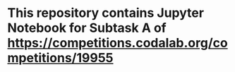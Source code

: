 # This repository contains Jupyter Notebook for Subtask A of https://competitions.codalab.org/competitions/19955